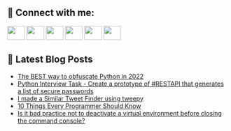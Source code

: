 ## 🔎 Connect with me:
[<img height="32" width="40" src="https://cdn.jsdelivr.net/npm/simple-icons@v5/icons/telegram.svg" />](https://t.me/bullbesh)
[<img height="32" width="40" src="https://cdn.jsdelivr.net/npm/simple-icons@v5/icons/vk.svg" />](https://vk.com/bullbesh)
[<img height="32" width="40" src="https://cdn.jsdelivr.net/npm/simple-icons@v5/icons/twitter.svg" />](https://twitter.com/bullbesh1)
[<img height="32" width="40" src="https://cdn.jsdelivr.net/npm/simple-icons@v5/icons/instagram.svg" />](https://www.instagram.com/bullbesh)
[<img height="32" width="40" src="https://cdn.jsdelivr.net/npm/simple-icons@v5/icons/reddit.svg" />](https://www.reddit.com/user/bullbesh)
[<img height="32" width="40" src="https://cdn.jsdelivr.net/npm/simple-icons@v5/icons/youtube.svg" />](https://www.youtube.com/channel/UCtfjRs6uzgq5mfm8S06WTcg)

## 📕 Latest Blog Posts
<!-- BLOG-POST-LIST:START -->
- [The BEST way to obfuscate Python in 2022](https://www.reddit.com/r/Python/comments/vrv41r/the_best_way_to_obfuscate_python_in_2022/)
- [Python Interview Task - Create a prototype of #RESTAPI that generates a list of secure passwords](https://www.reddit.com/r/Python/comments/vru8hf/python_interview_task_create_a_prototype_of/)
- [I made a Similar Tweet Finder using tweepy](https://www.reddit.com/r/Python/comments/vrtskp/i_made_a_similar_tweet_finder_using_tweepy/)
- [10 Things Every Programmer Should Know](https://www.reddit.com/r/Python/comments/vrtk6i/10_things_every_programmer_should_know/)
- [Is it bad practice not to deactivate a virtual environment before closing the command console?](https://www.reddit.com/r/Python/comments/vrsxlm/is_it_bad_practice_not_to_deactivate_a_virtual/)
<!-- BLOG-POST-LIST:END -->
